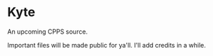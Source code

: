 Kyte
====

An upcoming CPPS source.

Important files will be made public for ya'll. I'll add credits in a while.
